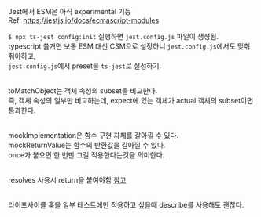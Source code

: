 Jest에서 ESM은 아직 experimental 기능 <br>
Ref: https://jestjs.io/docs/ecmascript-modules

`$ npx ts-jest config:init` 실행하면 `jest.config.js` 파일이 생성됨. <br>
typescript 쓸거면 보통 ESM 대신 CSM으로 설정하니 `jest.config.js`에서도 맞춰줘야하고, <br>
`jest.config.js`에서 preset을 `ts-jest`로 설정하기. <br><br>

toMatchObject는 객체 속성의 subset을 비교한다. <br>
즉, 객체 속성의 일부만 비교하는데, expect에 있는 객체가 actual 객체의 subset이면 통과한다. <br><br>

mockImplementation은 함수 구현 자체를 갈아낄 수 있다.<br>
mockReturnValue는 함수의 반환값을 갈아낄 수 있다.<br>
once가 붙으면 한 번만 그걸 적용한다는것을 의미한다. <br><br>

resolves 사용시 return을 붙여야함 [참고](https://jestjs.io/docs/asynchronous) <br><br>

라이프사이클 훅을 일부 테스트에만 적용하고 싶을때 describe를 사용해도 괜찮다. <br><br>


